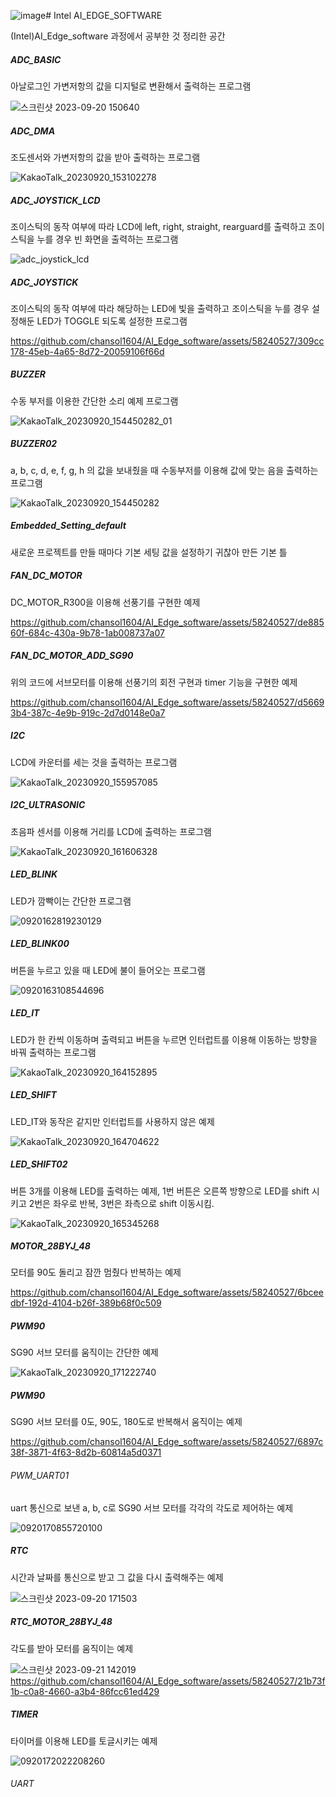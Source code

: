 ![image](https://github.com/chansol1604/AI_Edge_software/assets/58240527/f179089b-912b-4a4b-a608-5ef1cca63ba9)# Intel AI_EDGE_SOFTWARE

(Intel)AI_Edge_software 과정에서 공부한 것 정리한 공간

##### ADC_BASIC ###########
아날로그인 가변저항의 값을 디지털로 변환해서 출력하는 프로그램

![스크린샷 2023-09-20 150640](https://github.com/chansol1604/AI_Edge_software/assets/58240527/19c65b9d-d64c-4ca3-98e8-59469cadccd9)


##### ADC_DMA #############
조도센서와 가변저항의 값을 받아 출력하는 프로그램 

![KakaoTalk_20230920_153102278](https://github.com/chansol1604/AI_Edge_software/assets/58240527/eccd2fe8-c1a6-42fb-af59-3552039fd25d)


##### ADC_JOYSTICK_LCD ####
조이스틱의 동작 여부에 따라 LCD에 left, right, straight, rearguard를 출력하고 조이스틱을 누를 경우 빈 화면을 출력하는 프로그램

![adc_joystick_lcd](https://github.com/chansol1604/AI_Edge_software/assets/58240527/f6923d28-2b59-4b53-8749-2ef179789953)


##### ADC_JOYSTICK ########
조이스틱의 동작 여부에 따라 해당하는 LED에 빛을 출력하고 조이스틱을 누를 경우 설정해둔 LED가 TOGGLE 되도록 설정한 프로그램

https://github.com/chansol1604/AI_Edge_software/assets/58240527/309cc178-45eb-4a65-8d72-20059106f66d


##### BUZZER ##############
수동 부저를 이용한 간단한 소리 예제 프로그램

![KakaoTalk_20230920_154450282_01](https://github.com/chansol1604/AI_Edge_software/assets/58240527/968e1f18-5bc8-4bd7-b9b8-18aed4587a86)


##### BUZZER02 ############
a, b, c, d, e, f, g, h 의 값을 보내줬을 때 수동부저를 이용해 값에 맞는 음을 출력하는 프로그램

![KakaoTalk_20230920_154450282](https://github.com/chansol1604/AI_Edge_software/assets/58240527/0dded8fc-7191-435f-a860-b71caf39a2a6)


##### Embedded_Setting_default
새로운 프로젝트를 만들 때마다 기본 세팅 값을 설정하기 귀찮아 만든 기본 틀

##### FAN_DC_MOTOR
DC_MOTOR_R300을 이용해 선풍기를 구현한 예제

https://github.com/chansol1604/AI_Edge_software/assets/58240527/de88560f-684c-430a-9b78-1ab008737a07


##### FAN_DC_MOTOR_ADD_SG90
위의 코드에 서브모터를 이용해 선풍기의 회전 구현과 timer 기능을 구현한 예제

https://github.com/chansol1604/AI_Edge_software/assets/58240527/d56693b4-387c-4e9b-919c-2d7d0148e0a7


##### I2C ##################
LCD에 카운터를 세는 것을 출력하는 프로그램

![KakaoTalk_20230920_155957085](https://github.com/chansol1604/AI_Edge_software/assets/58240527/dd5f8f0b-6a97-46fd-b103-41d7ca510459)



##### I2C_ULTRASONIC ########
초음파 센서를 이용해 거리를 LCD에 출력하는 프로그램

![KakaoTalk_20230920_161606328](https://github.com/chansol1604/AI_Edge_software/assets/58240527/d2d6b5c1-6095-4e62-923d-c628df0c7fa3)


##### LED_BLINK ##############
LED가 깜빡이는 간단한 프로그램

![0920162819230129](https://github.com/chansol1604/AI_Edge_software/assets/58240527/f63df3de-749e-4b43-a2d3-440ef67ad791)


##### LED_BLINK00 ############
버튼을 누르고 있을 때 LED에 불이 들어오는 프로그램

![0920163108544696](https://github.com/chansol1604/AI_Edge_software/assets/58240527/853c92d4-3044-4fc4-b044-e153baea9654)


##### LED_IT ##################
LED가 한 칸씩 이동하며 출력되고 버튼을 누르면 인터럽트를 이용해 이동하는 방향을 바꿔 출력하는 프로그램

![KakaoTalk_20230920_164152895](https://github.com/chansol1604/AI_Edge_software/assets/58240527/bd995f43-5cd4-4c35-acf9-d1abad473d47)


##### LED_SHIFT ################
LED_IT와 동작은 같지만 인터럽트를 사용하지 않은 예제

![KakaoTalk_20230920_164704622](https://github.com/chansol1604/AI_Edge_software/assets/58240527/833aa29b-f1b0-47c8-8f04-b9dff21b4491)


##### LED_SHIFT02 ###############
버튼 3개를 이용해 LED를 출력하는 예제, 1번 버튼은 오른쪽 방향으로 LED를 shift 시키고 2번은 좌우로 반복, 3번은 좌측으로 shift 이동시킴.

![KakaoTalk_20230920_165345268](https://github.com/chansol1604/AI_Edge_software/assets/58240527/da8e3205-c6bc-4bd4-8bcc-f02d8c4cb7d3)


##### MOTOR_28BYJ_48 #############
모터를 90도 돌리고 잠깐 멈췄다 반복하는 예제

https://github.com/chansol1604/AI_Edge_software/assets/58240527/6bceedbf-192d-4104-b26f-389b68f0c509


##### PWM90 ######################
SG90 서브 모터를 움직이는 간단한 예제

![KakaoTalk_20230920_171222740](https://github.com/chansol1604/AI_Edge_software/assets/58240527/51430a18-cf73-43b3-be30-2b13aff5906a)


##### PWM90 ######################
SG90 서브 모터를 0도, 90도, 180도로 반복해서 움직이는 예제

https://github.com/chansol1604/AI_Edge_software/assets/58240527/6897c38f-3871-4f63-8d2b-60814a5d0371


###### PWM_UART01 ###################
uart 통신으로 보낸 a, b, c로 SG90 서브 모터를 각각의 각도로 제어하는 예제

![0920170855720100](https://github.com/chansol1604/AI_Edge_software/assets/58240527/0cb660d7-0566-440f-887a-6b565c03339a)


##### RTC ###########################
시간과 날짜를 통신으로 받고 그 값을 다시 출력해주는 예제

![스크린샷 2023-09-20 171503](https://github.com/chansol1604/AI_Edge_software/assets/58240527/8afad84b-9f0b-455c-9eaf-e196f8313f14)


##### RTC_MOTOR_28BYJ_48 #############
각도를 받아 모터를 움직이는 예제

![스크린샷 2023-09-21 142019](https://github.com/chansol1604/AI_Edge_software/assets/58240527/99d207ae-181c-4dfb-b60c-b3a34253e1fa)
https://github.com/chansol1604/AI_Edge_software/assets/58240527/21b73f1b-c0a8-4660-a3b4-86fcc61ed429


##### TIMER ##########################
타이머를 이용해 LED를 토글시키는 예제

![0920172022208260](https://github.com/chansol1604/AI_Edge_software/assets/58240527/f1c5b2fa-d3d7-4c3a-b43a-d7d66e0ac4f1)


###### UART




